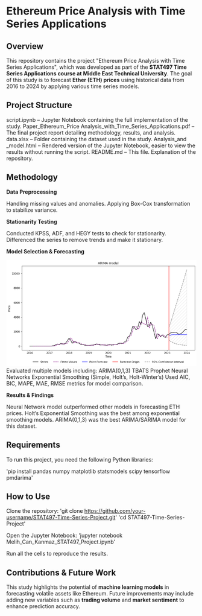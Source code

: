 # Ethereum Price Analysis with Time Series Applications

## Overview

This repository contains the project "Ethereum Price Analysis with Time Series Applications", which was developed as part of the **STAT497 Time Series Applications course at Middle East Technical University**. The goal of this study is to forecast **Ether (ETH) prices** using historical data from 2016 to 2024 by applying various time series models.

## Project Structure
script.ipynb – Jupyter Notebook containing the full implementation of the study.
Paper_Ethereum_Price Analysis_with_Time_Series_Applications.pdf – The final project report detailing methodology, results, and analysis.
data.xlsx – Folder containing the dataset used in the study.
Analysis_and _model.html – Rendered version of the Jupyter Notebook, easier to view the results without running the script. 
README.md – This file. Explanation of the repository.

## Methodology
**Data Preprocessing**

Handling missing values and anomalies.
Applying Box-Cox transformation to stabilize variance.

**Stationarity Testing**

Conducted KPSS, ADF, and HEGY tests to check for stationarity.
Differenced the series to remove trends and make it stationary.

**Model Selection & Forecasting**

![Arima](ARIMA_forecast.png)
Evaluated multiple models including:
ARIMA(0,1,3)
TBATS
Prophet
Neural Networks
Exponential Smoothing (Simple, Holt’s, Holt-Winter’s)
Used AIC, BIC, MAPE, MAE, RMSE metrics for model comparison.

**Results & Findings**

Neural Network model outperformed other models in forecasting ETH prices.
Holt’s Exponential Smoothing was the best among exponential smoothing models.
ARIMA(0,1,3) was the best ARIMA/SARIMA model for this dataset.

## Requirements
To run this project, you need the following Python libraries:

'pip install pandas numpy matplotlib statsmodels scipy tensorflow pmdarima'

## How to Use

Clone the repository:
'git clone https://github.com/your-username/STAT497-Time-Series-Project.git'
'cd STAT497-Time-Series-Project'

Open the Jupyter Notebook:
'jupyter notebook Melih_Can_Kanmaz_STAT497_Project.ipynb'

Run all the cells to reproduce the results.

## Contributions & Future Work
This study highlights the potential of **machine learning models** in forecasting volatile assets like Ethereum.
Future improvements may include adding new variables such as **trading volume** and **market sentiment** to enhance prediction accuracy.
